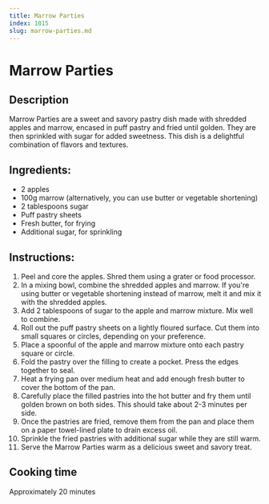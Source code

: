 ```yaml
---
title: Marrow Parties
index: 1015
slug: marrow-parties.md
---
```


# Marrow Parties

## Description
Marrow Parties are a sweet and savory pastry dish made with shredded apples and marrow, encased in puff pastry and fried until golden. They are then sprinkled with sugar for added sweetness. This dish is a delightful combination of flavors and textures.

## Ingredients:
- 2 apples
- 100g marrow (alternatively, you can use butter or vegetable shortening)
- 2 tablespoons sugar
- Puff pastry sheets
- Fresh butter, for frying
- Additional sugar, for sprinkling

## Instructions:
1. Peel and core the apples. Shred them using a grater or food processor.
2. In a mixing bowl, combine the shredded apples and marrow. If you're using butter or vegetable shortening instead of marrow, melt it and mix it with the shredded apples.
3. Add 2 tablespoons of sugar to the apple and marrow mixture. Mix well to combine.
4. Roll out the puff pastry sheets on a lightly floured surface. Cut them into small squares or circles, depending on your preference.
5. Place a spoonful of the apple and marrow mixture onto each pastry square or circle.
6. Fold the pastry over the filling to create a pocket. Press the edges together to seal.
7. Heat a frying pan over medium heat and add enough fresh butter to cover the bottom of the pan.
8. Carefully place the filled pastries into the hot butter and fry them until golden brown on both sides. This should take about 2-3 minutes per side.
9. Once the pastries are fried, remove them from the pan and place them on a paper towel-lined plate to drain excess oil.
10. Sprinkle the fried pastries with additional sugar while they are still warm.
11. Serve the Marrow Parties warm as a delicious sweet and savory treat.

## Cooking time
Approximately 20 minutes